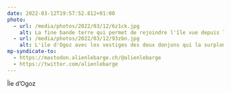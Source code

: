 ```yaml
---
date: 2022-03-12T19:57:52.812+01:00
photo:
  - url: /media/photos/2022/03/12/6z1ck.jpg
    alt: La fine bande terre qui permet de rejoindre l'île vue depuis la tour d'Ogoz
  - url: /media/photos/2022/03/12/93zbn.jpg
    alt: L'ile d'Ogoz avec les vestiges des deux donjons qui la surplombent
mp-syndicate-to:
  - https://mastodon.alienlebarge.ch/@alienlebarge
  - https://twitter.com/alienlebarge
---
```

Île d’Ogoz
